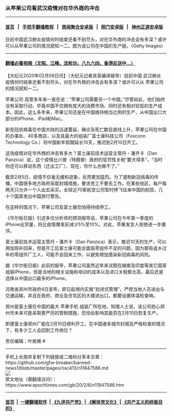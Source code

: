 ### 从苹果公司看武汉疫情对在华外商的冲击
------------------------

#### [首页](https://github.com/gfw-breaker/banned-news1/blob/master/README.md) &nbsp;&nbsp;|&nbsp;&nbsp; [手把手翻墙教程](https://github.com/gfw-breaker/guides/wiki) &nbsp;&nbsp;|&nbsp;&nbsp; [禁闻聚合安卓版](https://github.com/gfw-breaker/bn-android) &nbsp;&nbsp;|&nbsp;&nbsp; [网门安卓版](https://github.com/oGate2/oGate) &nbsp;&nbsp;|&nbsp;&nbsp; [神州正道安卓版](https://github.com/SzzdOgate/update) 



<div><img alt="" class="aligncenter wp-post-image" src="https://i.epochtimes.com/assets/uploads/2019/05/20190514-HUAMING-HONGKONG-03-600x400.jpg"/>
<div class="red16 caption">
 目前中国武汉肺炎疫情何时结束还看不到尽头，对在华外商的冲击会有多深？或许可以从苹果公司的情况窥知一二。图为该公司在中国的生产链。（Getty Images）
</div>
</div><hr/>

#### [翻墙必看视频（文昭、江峰、法轮功、八九六四、香港反送中...）](https://github.com/gfw-breaker/banned-news1/blob/master/pages/link3.md)

<div><p>
 【大纪元2020年02月06日讯】（大纪元记者吴英编译报导）目前中国
 <ok href="https://www.epochtimes.com/gb/tag/%E6%AD%A6%E6%B1%89%E8%82%BA%E7%82%8E.html">
  武汉肺炎
 </ok>
 疫情何时结束还看不到尽头，对在华外商的冲击会有多深？或许可以从
 <ok href="https://www.epochtimes.com/gb/tag/%E8%8B%B9%E6%9E%9C%E5%85%AC%E5%8F%B8.html">
  苹果公司
 </ok>
 的情况窥知一二。
</p>
<p>
 <ok href="https://www.epochtimes.com/gb/tag/%E8%8B%B9%E6%9E%9C%E5%85%AC%E5%8F%B8.html">
  苹果公司
 </ok>
 高管多年来一直在说：“苹果公司需要另一个中国。”尽管如此，他们始终没有采取行动，毕竟中国不仅拥有庞大的消费市场，同时还有相对较低的生产成本。因此，这么多年来，苹果公司还是在中国维持相当比例的生产，从中国出口大部分的iPhone、iPad和Mac。
</p>
<p>
 新型冠状病毒在中国大陆的迅速蔓延，确诊及死亡数目直线上升，苹果公司在中国的办事处、40多商店，以及其最大的组装厂富士康科技公司（Foxconn Technology Co.）将中国新年假期延长10天，推迟到2月10日开工。
</p>
<p>
 这场疫情对在华外商的冲击有多大？富士康前技术运营主管丹・潘齐卡（Dan Panzica）说，这个疫情比川普（特朗普）政府的惩罚性关税“要大得多”，“当时你还可以移动东西（迁出工厂），现在，你什么也做不了。”
</p>
<p>
 截至2月5日，疫情不仅毫无缓和迹象，反而更加猛烈。为了遏制新冠病毒的传播，中国很多地方政府采取封城措施，要求劳工不要去工作。在某些地区，每户每两天只允许一个人出去采买。全球近70家航空公司暂时停飞往来中国的航班，几十个国家发出中国旅行警告。
</p>
<p>
 在这样的情况下，苹果公司及富士康恐怕得持续停工。
</p>
<p>
 《华尔街日报》引述多位分析师的预测报导说，苹果公司在今年第一季度的iPhone出货量，将比疫情爆发前减少5%至10%。对此，苹果发言人拒绝进一步置评。
</p>
<p>
 富士康前技术运营主管丹・潘齐卡（Dan Panzica）表示，推迟10天的生产，可以用加班补回来，但是开工后富士康可能会面临零组件不足的问题，因为那些返乡过年的零组件厂工人，可能不会回来工作，以避免增加感染新冠病毒的风险。
</p>
<p>
 据《华尔街日报》此前的报导，苹果公司虽然近年来试图在越南及印度等其它国家组装iPhone，但是当地的相关设施和培训的成本以及进口关税都太高，最后还是选择从中国出口最多的iPhone。
</p>
<p>
 河南省郑州市政府4日宣布，即日起境内实施“封闭式管理”，严控当地人员进出与交通运输，并且在政府、商业及住宅区的大楼进出口，都要设置体温检查哨。
</p>
<p>
 郑州是富士康在中国的最大
 <ok href="https://www.epochtimes.com/gb/tag/%E8%8B%B9%E6%9E%9C%E6%89%8B%E6%9C%BA.html">
  苹果手机
 </ok>
 组装厂所在地，知情人士说，该公司担心郑州市未来可能采取更严厉的管制措施，恐怕会影响其能否在2月10日恢复生产。
</p>
<p>
 即便富士康郑州厂能在2月10日顺利开工，在中国诸多城市封城及严格检查的情况下，有多少工人会回到工作岗位？
</p>
<p>
 责任编辑：叶紫微 #
</p>
</div>
<hr/>
手机上长按并复制下列链接或二维码分享本文章：<br/>
https://github.com/gfw-breaker/banned-news1/blob/master/pages/nsc413/n11847586.md <br/>
<a href='https://github.com/gfw-breaker/banned-news1/blob/master/pages/nsc413/n11847586.md'><img src='https://github.com/gfw-breaker/banned-news1/blob/master/pages/nsc413/n11847586.md.png'/></a> <br/>
原文地址（需翻墙访问）：https://www.epochtimes.com/gb/20/2/6/n11847586.htm


------------------------
#### [首页](https://github.com/gfw-breaker/banned-news1/blob/master/README.md) &nbsp;|&nbsp; [一键翻墙软件](https://github.com/gfw-breaker/nogfw/blob/master/README.md) &nbsp;| [《九评共产党》](https://github.com/gfw-breaker/9ping.md/blob/master/README.md#九评之一评共产党是什么) | [《解体党文化》](https://github.com/gfw-breaker/jtdwh.md/blob/master/README.md) | [《共产主义的终极目的》](https://github.com/gfw-breaker/gczydzjmd.md/blob/master/README.md)


<img src='http://gfw-breaker.win/banned-news/pages/nsc413/n11847586.md' width='0px' height='0px'/>